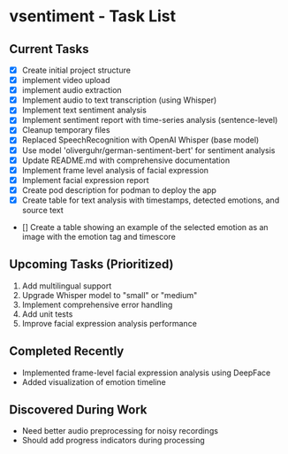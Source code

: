 # vsentiment - Task List

## Current Tasks
- [x] Create initial project structure
- [x] implement video upload
- [x] implement audio extraction
- [x] Implement audio to text transcription (using Whisper)
- [x] Implement text sentiment analysis
- [x] Implement sentiment report with time-series analysis (sentence-level)
- [x] Cleanup temporary files
- [x] Replaced SpeechRecognition with OpenAI Whisper (base model)
- [x] Use model 'oliverguhr/german-sentiment-bert' for sentiment analysis
- [x] Update README.md with comprehensive documentation
- [x] Implement frame level analysis of facial expression
- [x] Implement facial expression report
- [x] Create pod description for podman to deploy the app
- [x] Create table for text analysis with timestamps, detected emotions, and source text
- [] Create a table showing an example of the selected emotion as an image with the emotion tag and timescore

## Upcoming Tasks (Prioritized)
1. Add multilingual support
2. Upgrade Whisper model to "small" or "medium"
3. Implement comprehensive error handling
4. Add unit tests
5. Improve facial expression analysis performance

## Completed Recently
- Implemented frame-level facial expression analysis using DeepFace
- Added visualization of emotion timeline

## Discovered During Work
- Need better audio preprocessing for noisy recordings
- Should add progress indicators during processing
